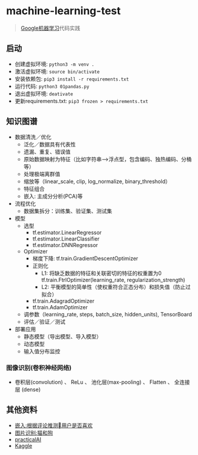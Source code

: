 # machine-learning-test
> [Google机器学习](https://developers.google.com/machine-learning/crash-course/)代码实践

## 启动
* 创建虚拟环境: `python3 -m venv .`
* 激活虚拟环境: `source bin/activate`
* 安装依赖包: `pip3 install -r requirements.txt`
* 运行代码: `python3 01pandas.py`
* 退出虚拟环境: `deativate`
* 更新requirements.txt: `pip3 frozen > requirements.txt`


## 知识图谱
* 数据清洗／优化
    * 泛化／数据具有代表性
    * 遗漏、重复、错误值
    * 原始数据映射为特征（比如字符串-->浮点型，包含编码、独热编码、分桶等）
    * 处理极端离群值
    * 缩放等（linear_scale, clip, log_normalize, binary_threshold）
    * 特征组合        
    * 嵌入: 主成分分析(PCA)等
* 流程优化
    * 数据集拆分：训练集、验证集、测试集
* 模型
    * 选型
        * tf.estimator.LinearRegressor
        * tf.estimator.LinearClassifier
        * tf.estimator.DNNRegressor
    * Optimizer
        * 梯度下降: tf.train.GradientDescentOptimizer
        * 正则化
            * L1: 将缺乏数据的特征和关联密切的特征的权重置为0
                tf.train.FtrlOptimizer(learning_rate, regularization_strength)
            * L2: 平衡模型的简单性（使权重符合正态分布）和损失值（防止过拟合）
        * tf.train.AdagradOptimizer
        * tf.train.AdamOptimizer
    * 调参数（learning_rate, steps, batch_size, hidden_units), TensorBoard
    * 评估／验证／测试
* 部署应用
    * 静态模型（导出模型、导入模型）
    * 动态模型
    * 输入值分布监控

### 图像识别(卷积神经网络)
* 卷积层(convolution) 、 ReLu 、 池化层(max-pooling) 、 Flatten 、 全连接层 (dense)


## 其他资料
* [嵌入:根据评论推测用户是否喜欢](https://colab.research.google.com/notebooks/mlcc/intro_to_sparse_data_and_embeddings.ipynb?utm_source=mlcc&utm_campaign=colab-external&utm_medium=referral&utm_content=embeddings-colab&hl=zh-cn#scrollTo=UlPZ-Q9bLS8m)
* [图片识别:猫和狗](https://colab.research.google.com/github/google/eng-edu/blob/master/ml/pc/exercises/image_classification_part1.ipynb?utm_source=practicum-IC&utm_campaign=colab-external&utm_medium=referral&hl=zh-cn&utm_content=imageexercise1-colab#scrollTo=ClebU9NJg99G)
* [practicalAI](https://github.com/GokuMohandas/practicalAI/)
* [Kaggle](https://www.kaggle.com/)
